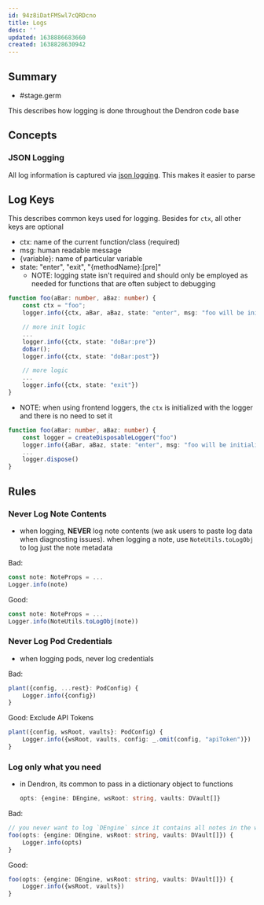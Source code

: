 ```yaml
---
id: 94z8iDatFMSwl7cQRDcno
title: Logs
desc: ''
updated: 1638886683660
created: 1638828630942
---
```


## Summary
- #stage.germ

This describes how logging is done throughout the Dendron code base

## Concepts

### JSON Logging

All log information is captured via [json logging](https://www.loggly.com/use-cases/json-logging-best-practices/#:~:text=What%20Is%20JSON%20Logging%3F,the%20form%20of%20an%20array.). This makes it easier to parse

## Log Keys

This describes common keys used for logging. Besides for `ctx`, all other keys are optional

- ctx: name of the current function/class (required)
- msg: human readable message
- {variable}: name of particular variable
- state: "enter", "exit", "{methodName}:[pre]"
    - NOTE: logging state isn't required and should only be employed as needed for functions that are often subject to debugging

```ts
function foo(aBar: number, aBaz: number) {
    const ctx = "foo";
    logger.info({ctx, aBar, aBaz, state: "enter", msg: "foo will be initialized"})

    // more init logic
    ...
    logger.info({ctx, state: "doBar:pre"})
    doBar();
    logger.info({ctx, state: "doBar:post"})

    // more logic
    ...
    logger.info({ctx, state: "exit"})
}
```

- NOTE: when using frontend loggers, the `ctx` is initialized with the logger and there is no need to set it
```ts
function foo(aBar: number, aBaz: number) {
    const logger = createDisposableLogger("foo")
    logger.info({aBar, aBaz, state: "enter", msg: "foo will be initialized"})
    ...
    logger.dispose()
}
```

## Rules

### Never Log Note Contents
- when logging, **NEVER** log note contents (we ask users to paste log data when diagnosting issues). when logging a note, use `NoteUtils.toLogObj` to log just the note metadata

Bad:
```ts
const note: NoteProps = ...
Logger.info(note)
```

Good:
```ts
const note: NoteProps = ...
Logger.info(NoteUtils.toLogObj(note))
```

### Never Log Pod Credentials
- when logging pods, never log credentials


Bad:
```ts
plant({config, ...rest}: PodConfig) {
    Logger.info({config})
}
```

Good: Exclude API Tokens
```ts
plant({config, wsRoot, vaults}: PodConfig) {
    Logger.info({wsRoot, vaults, config: _.omit(config, "apiToken")})
}
```

### Log only what you need
- in Dendron, its common to pass in a dictionary object to functions 
    ```ts
    opts: {engine: DEngine, wsRoot: string, vaults: DVault[]}
    ```

Bad: 
```ts
// you never want to log `DEngine` since it contains all notes in the workspace
foo(opts: {engine: DEngine, wsRoot: string, vaults: DVault[]}) {
    Logger.info(opts)
}
```

Good:
```ts
foo(opts: {engine: DEngine, wsRoot: string, vaults: DVault[]}) {
    Logger.info({wsRoot, vaults})
}
```
